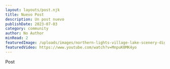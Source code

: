 ```yaml
---
layout: layouts/post.njk
title: Nuevo Post
description: Un post nuevo
publishDate: 2023-07-03
category: community
author: No Author
minRead: 2
featuredImage: /uploads/images/northern-lights-village-lake-scenery-digital-art-4k-wallpaper-uhdpaper.com-709-1-k.jpg
featuredVideo: https://www.youtube.com/watch?v=MnpuK0MK4yo
---
```

P﻿ost